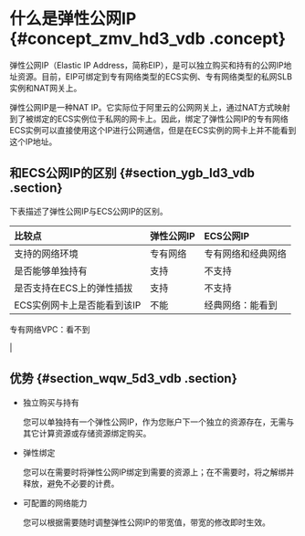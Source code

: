 # 什么是弹性公网IP {#concept_zmv_hd3_vdb .concept}

弹性公网IP（Elastic IP Address，简称EIP），是可以独立购买和持有的公网IP地址资源。目前，EIP可绑定到专有网络类型的ECS实例、专有网络类型的私网SLB实例和NAT网关上。

弹性公网IP是一种NAT IP。它实际位于阿里云的公网网关上，通过NAT方式映射到了被绑定的ECS实例位于私网的网卡上。因此，绑定了弹性公网IP的专有网络ECS实例可以直接使用这个IP进行公网通信，但是在ECS实例的网卡上并不能看到这个IP地址。

## 和ECS公网IP的区别 {#section_ygb_ld3_vdb .section}

下表描述了弹性公网IP与ECS公网IP的区别。

|比较点|弹性公网IP|ECS公网IP|
|:--|:-----|:------|
|支持的网络环境|专有网络|专有网络和经典网络|
|是否能够单独持有|支持|不支持|
|是否支持在ECS上的弹性插拔|支持|不支持|
|ECS实例网卡上是否能看到该IP|不能| 经典网络：能看到

 专有网络VPC：看不到

 |

## 优势 {#section_wqw_5d3_vdb .section}

-   独立购买与持有

    您可以单独持有一个弹性公网IP，作为您账户下一个独立的资源存在，无需与其它计算资源或存储资源绑定购买。

-   弹性绑定

    您可以在需要时将弹性公网IP绑定到需要的资源上；在不需要时，将之解绑并释放，避免不必要的计费。

-   可配置的网络能力

    您可以根据需要随时调整弹性公网IP的带宽值，带宽的修改即时生效。


